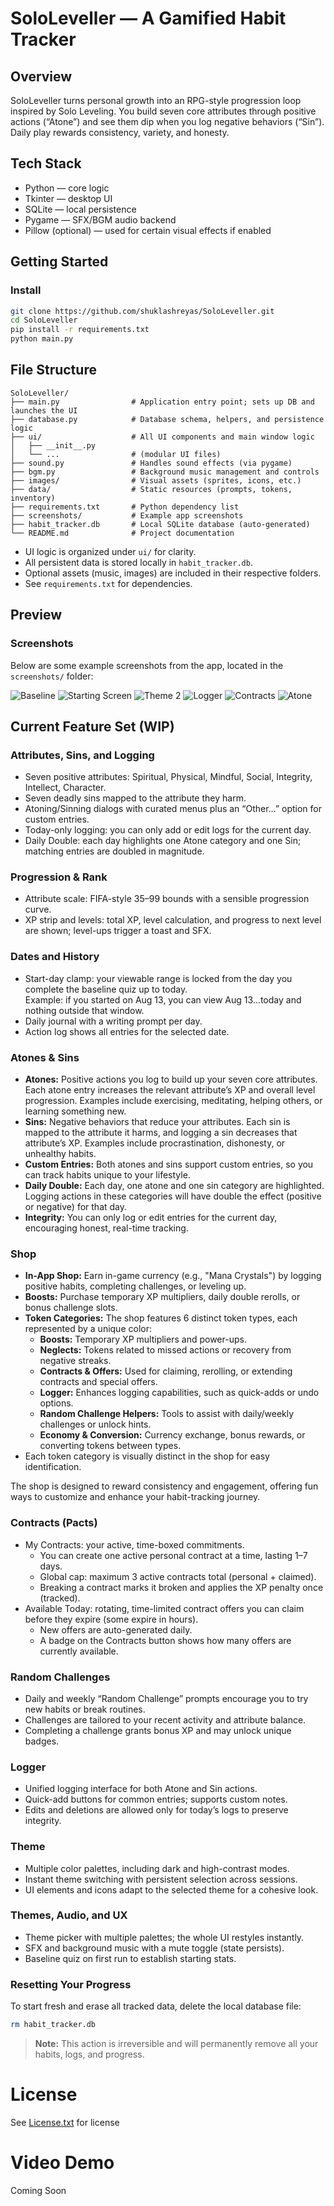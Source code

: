 # SoloLeveller — A Gamified Habit Tracker

## Overview
SoloLeveller turns personal growth into an RPG-style progression loop inspired by Solo Leveling. You build seven core attributes through positive actions (“Atone”) and see them dip when you log negative behaviors (“Sin”). Daily play rewards consistency, variety, and honesty.

## Tech Stack
- Python — core logic  
- Tkinter — desktop UI  
- SQLite — local persistence  
- Pygame — SFX/BGM audio backend  
- Pillow (optional) — used for certain visual effects if enabled

## Getting Started

### Install

```bash
git clone https://github.com/shuklashreyas/SoloLeveller.git
cd SoloLeveller
pip install -r requirements.txt
python main.py
```

## File Structure

```
SoloLeveller/
├── main.py                # Application entry point; sets up DB and launches the UI
├── database.py            # Database schema, helpers, and persistence logic
├── ui/                    # All UI components and main window logic
│   ├── __init__.py
│   └── ...                # (modular UI files)
├── sound.py               # Handles sound effects (via pygame)
├── bgm.py                 # Background music management and controls
├── images/                # Visual assets (sprites, icons, etc.)
├── data/                  # Static resources (prompts, tokens, inventory)
├── requirements.txt       # Python dependency list
├── screenshots/           # Example app screenshots
├── habit_tracker.db       # Local SQLite database (auto-generated)
└── README.md              # Project documentation
```

- UI logic is organized under `ui/` for clarity.
- All persistent data is stored locally in `habit_tracker.db`.
- Optional assets (music, images) are included in their respective folders.
- See `requirements.txt` for dependencies.
  
## Preview

### Screenshots

Below are some example screenshots from the app, located in the `screenshots/` folder:

![Baseline](screenshots/baseline.png)
![Starting Screen](screenshots/startingscreen.png)
![Theme 2](screenshots/theme2.png)
![Logger](screenshots/logger.png)
![Contracts](screenshots/contracts.png)
![Atone](screenshots/atone.png)

## Current Feature Set (WIP)

### Attributes, Sins, and Logging
- Seven positive attributes: Spiritual, Physical, Mindful, Social, Integrity, Intellect, Character.
- Seven deadly sins mapped to the attribute they harm.
- Atoning/Sinning dialogs with curated menus plus an “Other…” option for custom entries.
- Today-only logging: you can only add or edit logs for the current day.
- Daily Double: each day highlights one Atone category and one Sin; matching entries are doubled in magnitude.

### Progression & Rank
- Attribute scale: FIFA-style 35–99 bounds with a sensible progression curve.
- XP strip and levels: total XP, level calculation, and progress to next level are shown; level-ups trigger a toast and SFX.

### Dates and History
- Start-day clamp: your viewable range is locked from the day you complete the baseline quiz up to today.  
  Example: if you started on Aug 13, you can view Aug 13…today and nothing outside that window.
- Daily journal with a writing prompt per day.
- Action log shows all entries for the selected date.

### Atones & Sins
- **Atones:** Positive actions you log to build up your seven core attributes. Each atone entry increases the relevant attribute’s XP and overall level progression. Examples include exercising, meditating, helping others, or learning something new.
- **Sins:** Negative behaviors that reduce your attributes. Each sin is mapped to the attribute it harms, and logging a sin decreases that attribute’s XP. Examples include procrastination, dishonesty, or unhealthy habits.
- **Custom Entries:** Both atones and sins support custom entries, so you can track habits unique to your lifestyle.
- **Daily Double:** Each day, one atone and one sin category are highlighted. Logging actions in these categories will have double the effect (positive or negative) for that day.
- **Integrity:** You can only log or edit entries for the current day, encouraging honest, real-time tracking.

### Shop

- **In-App Shop:** Earn in-game currency (e.g., "Mana Crystals") by logging positive habits, completing challenges, or leveling up.
- **Boosts:** Purchase temporary XP multipliers, daily double rerolls, or bonus challenge slots.
- **Token Categories:** The shop features 6 distinct token types, each represented by a unique color:
    - **Boosts:** Temporary XP multipliers and power-ups.
    - **Neglects:** Tokens related to missed actions or recovery from negative streaks.
    - **Contracts & Offers:** Used for claiming, rerolling, or extending contracts and special offers.
    - **Logger:** Enhances logging capabilities, such as quick-adds or undo options.
    - **Random Challenge Helpers:** Tools to assist with daily/weekly challenges or unlock hints.
    - **Economy & Conversion:** Currency exchange, bonus rewards, or converting tokens between types.
- Each token category is visually distinct in the shop for easy identification.

The shop is designed to reward consistency and engagement, offering fun ways to customize and enhance your habit-tracking journey.

### Contracts (Pacts)
- My Contracts: your active, time-boxed commitments.
  - You can create one active personal contract at a time, lasting 1–7 days.
  - Global cap: maximum 3 active contracts total (personal + claimed).
  - Breaking a contract marks it broken and applies the XP penalty once (tracked).
- Available Today: rotating, time-limited contract offers you can claim before they expire (some expire in hours).
  - New offers are auto-generated daily.
  - A badge on the Contracts button shows how many offers are currently available.

### Random Challenges
- Daily and weekly “Random Challenge” prompts encourage you to try new habits or break routines.
- Challenges are tailored to your recent activity and attribute balance.
- Completing a challenge grants bonus XP and may unlock unique badges.

### Logger
- Unified logging interface for both Atone and Sin actions.
- Quick-add buttons for common entries; supports custom notes.
- Edits and deletions are allowed only for today’s logs to preserve integrity.

### Theme
- Multiple color palettes, including dark and high-contrast modes.
- Instant theme switching with persistent selection across sessions.
- UI elements and icons adapt to the selected theme for a cohesive look.

### Themes, Audio, and UX
- Theme picker with multiple palettes; the whole UI restyles instantly.
- SFX and background music with a mute toggle (state persists).
- Baseline quiz on first run to establish starting stats.

### Resetting Your Progress

To start fresh and erase all tracked data, delete the local database file:

```bash
rm habit_tracker.db
```

> **Note:** This action is irreversible and will permanently remove all your habits, logs, and progress.


# License
See [License.txt](./License.txt) for license

# Video Demo
Coming Soon


